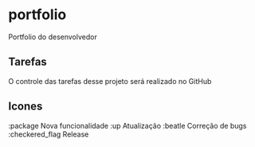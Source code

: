 # portfolio
Portfolio do desenvolvedor

## Tarefas
O controle das tarefas desse projeto será realizado no GitHub

## Icones

:package Nova funcionalidade
:up Atualização
:beatle Correção de bugs
:checkered_flag Release
